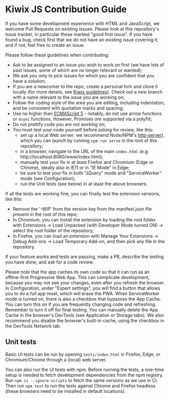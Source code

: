 # Kiwix JS Contribution Guide

If you have some development experience with HTML and JavaScript, we welcome Pull Requests on existing issues. Please look at this repository's Issue
tracker, in particular those marked "good first issue". If you have found a bug, check first that we do not have an existing issue covering it, and if not, feel free to create an issue.

Please follow these guidelines when contributing:

- Ask to be assigned to an issue you wish to work on first (we have lots of past issues, some of which are no longer relevant or wanted);
- We ask you only to pick issues for which you are confident that you have a solution;
- If you are a newcomer to the repo, create a personal fork and clone it locally (for more details, see [Kiwix guidelines](https://github.com/kiwix/overview/blob/main/CONTRIBUTING.md)). Check out a new branch with a name relevant to the issue you are working on;
- Follow the coding style of the area you are editing, including indentation, and be consistent with quotation marks and spacing;
- Use no higher than [ECMAScript 5](https://caniuse.com/es5) - notably, do not use arrow functions or `async` functions. However, Promises *are*
  supported via a polyfill;
- Do not prettify code you are not working on;
- You must test your code yourself before asking for review, like this:
  - set up a local Web server: we recommend Node/NPM's [http-server](https://www.npmjs.com/package/http-server)), which you can launch by running `npm run serve` in the root of this repository;
  - in a browser, navigate to the URL of the main `index.html` (e.g. http://localhost:8080/www/index.html);
  - manually test your fix in at least Firefox and Chromium (Edge or Chrome), ideally also in IE11 or in "IE Mode" in Edge;
  - be sure to test your fix in both "JQuery" mode and "ServiceWorker" mode (see Configuration);
  - run the Unit tests (see below) in at least the above browsers.

If all the tests are working fine, you can finally test the extension versions, like this:

  - Remove the '-WIP' from the version key from the manifest.json file present in the root of this repo;
  - In Chromium, you can install the extension by loading the root folder with Extensions -> Load Unpacked (with Developer Mode turned ON) -> select the root folder of the repository;
  - In Firefox, you can load an extension with Manage Your Extensions -> Debug Add-ons -> Load Temporary Add-on, and then pick any file in the repository.

If your feature works and tests are passing, make a PR, describe the testing you have done, and ask for a code review.

Please note that the app caches its own code so that it can run as an offline-first Progressive Web App. This can complicate development, because you
may not see your changes, even after you refresh the browser. In Configuration, under "Expert settings", you will find a button that allows you to do
a full app reset, which will erase the PWA. When ServiceWorker mode is turned on, there is also a checkbox that bypasses the App Cache. You can turn
this on if you are frequently changing code and refreshing. Remember to turn it off for final testing. You can manually delete the App Cache in
the browser's DevTools (see Application or Storage tabs). We also recommend you disable the browser's built-in cache, using the checkbox in the DevTools Network tab.

## Unit tests

Basic UI tests can be run by opening `tests/index.html` in Firefox, Edge, or Chromium/Chrome through a (local) web server.

You can also run the UI tests with npm. Before running the tests, a one-time setup is needed to fetch development dependencies from the npm registry.
Run `npm ci --ignore-scripts` to fetch the same versions as we use in CI. Then run `npm test` to run the tests against Chrome and Firefox headless
(these browsers need to be installed in default locations).

